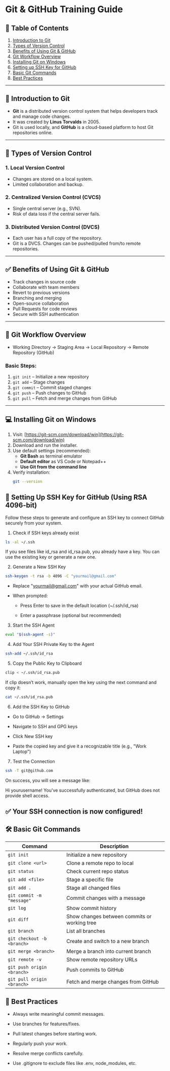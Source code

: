 # Git & GitHub Training Guide

## 📌 Table of Contents

1. [Introduction to Git](#introduction-to-git)
2. [Types of Version Control](#types-of-version-control)
3. [Benefits of Using Git & GitHub](#benefits-of-using-git--github)
4. [Git Workflow Overview](#git-workflow-overview)
5. [Installing Git on Windows](#installing-git-on-windows)
6. [Setting up SSH Key for GitHub](#setting-up-ssh-key-for-github)
7. [Basic Git Commands](#basic-git-commands)
8. [Best Practices](#best-practices)

---

## 📘 Introduction to Git

- **Git** is a distributed version control system that helps developers track and manage code changes.
- It was created by **Linus Torvalds** in 2005.
- Git is used locally, and **GitHub** is a cloud-based platform to host Git repositories online.

---

## 📂 Types of Version Control

### 1. **Local Version Control**

- Changes are stored on a local system.
- Limited collaboration and backup.

### 2. **Centralized Version Control (CVCS)**

- Single central server (e.g., SVN).
- Risk of data loss if the central server fails.

### 3. **Distributed Version Control (DVCS)**

- Each user has a full copy of the repository.
- Git is a DVCS. Changes can be pushed/pulled from/to remote repositories.

---

## ✅ Benefits of Using Git & GitHub

- Track changes in source code
- Collaborate with team members
- Revert to previous versions
- Branching and merging
- Open-source collaboration
- Pull Requests for code reviews
- Secure with SSH authentication

---

## 🔄 Git Workflow Overview

- Working Directory → Staging Area → Local Repository → Remote Repository (GitHub)

### Basic Steps:

1. `git init` – Initialize a new repository
2. `git add` – Stage changes
3. `git commit` – Commit staged changes
4. `git push` – Push changes to GitHub
5. `git pull` – Fetch and merge changes from GitHub

---

## 💻 Installing Git on Windows

1. Visit: [https://git-scm.com/download/win](https://git-scm.com/download/win)
2. Download and run the installer.
3. Use default settings (recommended):
   - **Git Bash** as terminal emulator
   - **Default editor** as VS Code or Notepad++
   - **Use Git from the command line**
4. Verify installation:
   ```bash
   git --version
   ```

## 🔐 Setting Up SSH Key for GitHub (Using RSA 4096-bit)

Follow these steps to generate and configure an SSH key to connect GitHub securely from your system.

1. Check if SSH keys already exist

```bash
ls -al ~/.ssh
```

If you see files like id_rsa and id_rsa.pub, you already have a key. You can use the existing key or generate a new one.

2. Generate a New SSH Key

```bash
ssh-keygen -t rsa -b 4096 -C "yourmail@gmail.com"
```

- Replace "yourmail@gmail.com" with your actual GitHub email.

- When prompted:

  - Press Enter to save in the default location (~/.ssh/id_rsa)

  - Enter a passphrase (optional but recommended)

3. Start the SSH Agent

```bash
eval "$(ssh-agent -s)"
```

4. Add Your SSH Private Key to the Agent

```bash
ssh-add ~/.ssh/id_rsa
```

5. Copy the Public Key to Clipboard

```bash
clip < ~/.ssh/id_rsa.pub
```

If clip doesn’t work, manually open the key using the next command and copy it:

```bash
cat ~/.ssh/id_rsa.pub
```

6. Add the SSH Key to GitHub

- Go to GitHub → Settings

- Navigate to SSH and GPG keys

- Click New SSH key

- Paste the copied key and give it a recognizable title (e.g., "Work Laptop")

7. Test the Connection

```bash
ssh -T git@github.com
```

On success, you will see a message like:

Hi yourusername! You've successfully authenticated, but GitHub does not provide shell access.

## ✅ Your SSH connection is now configured!

## 🛠️ Basic Git Commands

| Command | Description |
|---------------|------------------|
| `git init` | Initialize a new repository |
| `git clone <url>` | Clone a remote repo to local |
| `git status` | Check current repo status |
| `git add <file>` | Stage a specific file |
| `git add .` | Stage all changed files |
| `git commit -m "message"` | Commit changes with a message |
| `git log` | Show commit history |
| `git diff` | Show changes between commits or working tree |
| `git branch` | List all branches |
| `git checkout -b <branch>` | Create and switch to a new branch |
| `git merge <branch>` | Merge a branch into current branch |
| `git remote -v` | Show remote repository URLs |
| `git push origin <branch>` | Push commits to GitHub |
| `git pull origin <branch>` | Fetch and merge changes from GitHub |


## 🌟 Best Practices

- Always write meaningful commit messages.

- Use branches for features/fixes.

- Pull latest changes before starting work.

- Regularly push your work.

- Resolve merge conflicts carefully.

- Use .gitignore to exclude files like .env, node_modules, etc.
